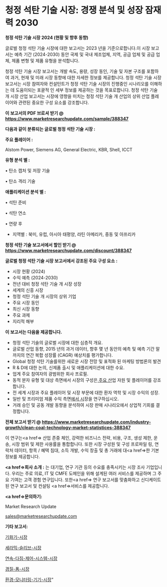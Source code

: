 # 청정 석탄 기술 시장: 경쟁 분석 및 성장 잠재력 2030

<strong>청정 석탄 기술 시장 2024 (현황 및 향후 동향)</strong>

글로벌 청정 석탄 기술 시장에 대한 보고서는 2023 년을 기준으로합니다.이 시장 보고서는 예측 기간 (2024-2030) 동안 국제 및 국내 제조업체, 지역, 공급 업체 및 공급 업체, 제품 변형 및 제품 유형을 분석합니다.

청정 석탄 기술 시장 보고서는 개발 속도, 용량, 성장 동인, 기술 및 자본 구조를 포함하여 과거, 현재 및 미래 시장 동향에 대한 자세한 정보를 제공합니다. 청정 석탄 기술 시장 보고서는 시장 참여자와 컨설턴트가 청정 석탄 기술 시장의 진행중인 시나리오를 이해하는 데 도움이되는 포괄적 인 세부 정보를 제공하는 것을 목표로합니다. 청정 석탄 기술 개 시장 산업 보고서는 시장에 영향을 미치는 청정 석탄 기술 개 산업의 상위 산업 플레이어와 관련된 중요한 구성 요소를 강조합니다.



<strong>이 보고서의 PDF 브로셔 받기 @ <a href=https://www.marketresearchupdate.com/sample/388347>https://www.marketresearchupdate.com/sample/388347</a></strong>



<strong>다음과 같이 분류되는 글로벌 청정 석탄 기술 시장 :</strong>



<strong>주요 플레이어 :</strong>

Alstom Power, Siemens AG, General Electric, KBR, Shell, ICCT



<strong>유형 분석 별 :</strong>

• 탄소 캡처 및 저장 기술

• 탄소 격리 기술



<strong>애플리케이션 분석 별 :</strong>

• 석탄 준비

• 석탄 연소

• 연량 후

<ul>
  <li>지역별 : 북미, 유럽, 아시아 태평양, 라틴 아메리카, 중동 및 아프리카</li>
</ul>


<strong>청정 석탄 기술 보고서에서 할인 받기 @ <a href=https://www.marketresearchupdate.com/discount/388347>https://www.marketresearchupdate.com/discount/388347</a></strong>



<strong>글로벌 청정 석탄 기술 시장 보고서에서 강조된 주요 구성 요소 :</strong>
<ul>
  <li>시장 현황 (2024)</li>
  <li>수익 예측 (2024-2030)</li>
  <li>전년 대비 청정 석탄 기술 개 시장 성장</li>
  <li>세계의 신흥 시장</li>
  <li>청정 석탄 기술 개 시장의 상위 기업</li>
  <li>주요 시장 동인</li>
  <li>최신 시장 동향</li>
  <li>주요 과제</li>
  <li>지리적 해부</li>
</ul>


<strong>이 보고서는 다음을 제공합니다.</strong>
<ul>
  <li>청정 석탄 기술의 글로벌 시장에 대한 심층적 개요.</li>
  <li>글로벌 산업 동향, 2015 년의 과거 데이터, 향후 몇 년 동안의 예측 및 예측 기간 말까지의 연간 복합 성장률 (CAGR) 예상치를 평가합니다.</li>
  <li>Global 청정 석탄 기술를위한 새로운 시장 전망 및 표적화 된 마케팅 방법론의 발견</li>
  <li>R &amp; D에 대한 논의, 신제품 출시 및 애플리케이션에 대한 수요.</li>
  <li>업계 주요 참여자의 광범위한 회사 프로필.</li>
  <li>동적 분자 유형 및 대상 측면에서 시장의 구성은<a href=> 주요 산</a>업 자원 및 플레이어를 강조합니다.</li>
  <li>전 세계 시장과 주요 플레이어 및 시장 부문에 대한 환자 역학 및 시장 수익의 성장.</li>
  <li>일반 및 프리미엄 제품 수익 측면<a href=>에서 시</a>장을 연구하십시오.</li>
  <li>거래 승인 및 공동 개발 동향을 분석하여 시장 판매 시나리오에서 상업적 기회를 결정합니다.</li>
</ul>



<strong>전체 보고서 받기 @ <a href=https://www.marketresearchupdate.com/industry-growth/clean-coal-technology-market-statistices-388347>https://www.marketresearchupdate.com/industry-growth/clean-coal-technology-market-statistices-388347</a></strong>

이 연구는<a href=> 산업 존중</a> 체인, 강력한 비즈니스 전략, 비용, 구조, 생성 제한, 운송, 시장 범위 및 제한 사용률을 통합합니다. 또한 시장 구성원 및 구성 프로파일 링, 연락처 데이터, 항목 / 혜택 침대, 소득 개발, 수익 창출 및 총 거래에 대<a href=>한 기본 </a>정보를 제공합니다.



<strong><a href=>회사 소</a>개 :</strong>
는 대기업, 연구 기관 등의 수요를 충족시키는 시장 조사 기업입니다. 우리는 주로 의료, IT 및 CMFE 도메인을 위해 설계된 여러 서비스를 제공하며 그 주요 기여는 고객 경험 연구입니다. 또한<a href=> 연구 보</a>고서를 맞춤화하고 신디케이트 된 연구 보고서 및 컨설팅 <a href=>서비스</a>를 제공합니다.



<strong><a href=>문의하기:</a></strong>

Market Research Update

sales@marketresearchupdate.com



<strong>기타 보고서:</strong>

<a href=https://www.linkedin.com/pulse/기화기-시장-현재-및-미래-성장-2029-trend-tracking-tips-360-analysis/>기화기-시장</a>

<a href=https://www.linkedin.com/pulse/세라믹-슬리브-시장-규모-및-성장-2023-isdailynews-rrphf/>세라믹-슬리브-시장</a>

<a href=https://www.linkedin.com/pulse/연속-다짐-제어-시스템-시장-경쟁-분석-및-성장-잠재력-2029-97uuf/>연속-다짐-제어-시스템-시장</a>

<a href=https://www.linkedin.com/pulse/경질-폼-시장-진입-전략-및-위험-평가2030년-consumer-connection-chronicles-24--msnof/>경질-폼-시장</a>

<a href=https://www.linkedin.com/pulse/환경-모니터링-기기-시장-현재-및-미래-성장-2030-consumer-connection-chronicles-24--lbzkf/>환경-모니터링-기기-시장</a>"
